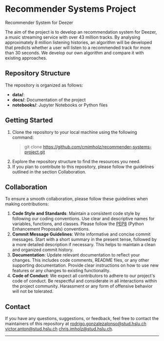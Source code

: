 # Recommender Systems Project
Recommender System for Deezer

The aim of the project is to develop an recommendation system for Deezer, a music streaming service with over 43 million tracks. By analysing approximately 8 million listening histories, an algorithm will be developed that predicts whether a user will listen to a recommended track for more than 30 seconds. We develop our own algorithm and compare it with existing approaches. 

## Repository Structure

The repository is organized as follows:

- **data/**: 
- **docs/**: Documentation of the project
- **notebooks/**: Jupyter Notebooks or Python files

## Getting Started
1. Clone the repository to your local machine using the following command:
    >git clone <https://github.com/cmimholz/recommender-systems-project.git>
2. Explore the repository structure to find the resources you need.
3. If you plan to contribute to this repository, please follow the guidelines outlined in the section Collaboration.

## Collaboration
To ensure a smooth collaboration, please follow these guidelines when making contributions:
1. **Code Style and Standards**: Maintain a consistent code style by following our coding conventions. Use clear and descriptive names for variables, functions, and classes. Please follow the [PEP8](https://peps.python.org/pep-0008/) (Python Enhancement Proposals) conventions.
3. **Commit Message Guidelines**: Write informative and concise commit messages. Start with a short summary in the present tense, followed by a more detailed description if necessary. This helps to maintain a clean and organized commit history.
4. **Documentation**: Update relevant documentation to reflect your changes. This includes code comments, README files, or any other supporting documentation. Provide clear instructions on how to use new features or any changes to existing functionality.
5. **Code of Conduct**: We expect all contributors to adhere to our project's code of conduct. Be respectful and considerate in all interactions within the project community. Harassment or any form of offensive behavior will not be tolerated.


## Contact
If you have any questions, suggestions, or feedback, feel free to contact the maintainers of this repository at [rodrigo.gonzalezalonso@stud.hslu.ch](mailto:rodrigo.gonzalezalonso@stud.hslu.ch) [victor.anton@stud.hslu.ch](mailto:victor.anton@stud.hslu.ch) [chris.imholz@stud.hslu.ch](mailto:chris.imholz@stud.hslu.ch).
****
